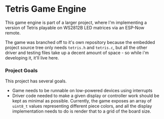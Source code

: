 # Tetris Game Engine

This game engine is part of a larger project, where I'm implementing a version of Tetris playable on WS2812B LED matrices via an ESP-Now remote. 

The game was branched off to it's own repository because the embedded project source tree only needs `tetris.h` and `tetris.c`, but all the other driver and testing files take up a decent amount of space - so while i'm developing it, it'll live here. 

### Project Goals
This project has several goals. 
* Game needs to be runnable on low-powered devices using interrupts
* Driver code needed to make a given display or controller work should be kept as minimal as possible. Currently, the game exposes an array of `uint8_t` values representing different piece colors, and all the display implementation needs to do is render that to a grid of the board size. 
